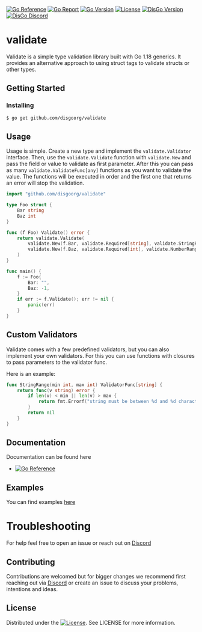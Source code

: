 [![Go Reference](https://pkg.go.dev/badge/github.com/disgoorg/validate.svg)](https://pkg.go.dev/github.com/disgoorg/validate)
[![Go Report](https://goreportcard.com/badge/github.com/disgoorg/validate)](https://goreportcard.com/report/github.com/disgoorg/validate)
[![Go Version](https://img.shields.io/github/go-mod/go-version/disgoorg/validate)](https://golang.org/doc/devel/release.html)
[![License](https://img.shields.io/badge/License-Apache%202.0-blue.svg)](https://github.com/disgoorg/validate/blob/master/LICENSE)
[![DisGo Version](https://img.shields.io/github/v/tag/disgoorg/validate?label=release)](https://github.com/disgoorg/validate/releases/latest)
[![DisGo Discord](https://discord.com/api/guilds/817327181659111454/widget.png)](https://discord.gg/TewhTfDpvW)


# validate

Validate is a simple type validation library built with Go 1.18 generics. It provides an alternative approach to using struct tags to validate structs or other types.

## Getting Started

### Installing

```sh
$ go get github.com/disgoorg/validate
```

## Usage

Usage is simple. Create a new type and implement the `validate.Validator` interface. Then, use the `validate.Validate` function with `validate.New` and pass the field or value to validate as first parameter.
After this you can pass as many `validate.ValidateFunc[any]` functions as you want to validate the value. The functions will be executed in order and the first one that returns an error will stop the validation.

```go
import "github.com/disgoorg/validate"

type Foo struct {
    Bar string
    Baz int
}

func (f Foo) Validate() error {
    return validate.Validate(
        validate.New(f.Bar, validate.Required[string], validate.StringRange(0, 10)),
        validate.New(f.Baz, validate.Required[int], validate.NumberRange(-5, 5)),
    )
}

func main() {
    f := Foo{
        Bar: "",
        Baz: -1,
    }
    if err := f.Validate(); err != nil {
        panic(err)
    }
}
```

## Custom Validators

Validate comes with a few predefined validators, but you can also implement your own validators.
For this you can use functions with closures to pass parameters to the validator func.

Here is an example:
```go
func StringRange(min int, max int) ValidatorFunc[string] {
	return func(v string) error {
		if len(v) < min || len(v) > max {
			return fmt.Errorf("string must be between %d and %d characters", min, max)
		}
		return nil
	}
}
```

## Documentation

Documentation can be found here

* [![Go Reference](https://pkg.go.dev/badge/github.com/disgoorg/disgo.svg)](https://pkg.go.dev/github.com/disgoorg/validate)

## Examples

You can find examples [here](https://github.com/disgoorg/validate/tree/master/_example)

# Troubleshooting

For help feel free to open an issue or reach out on [Discord](https://discord.gg/TewhTfDpvW)

## Contributing

Contributions are welcomed but for bigger changes we recommend first reaching out via [Discord](https://discord.gg/TewhTfDpvW) or create an issue to discuss your problems, intentions and ideas.

## License

Distributed under the [![License](https://img.shields.io/badge/License-Apache%202.0-blue.svg)](https://github.com/disgoorg/validate/blob/master/LICENSE). See LICENSE for more information.
